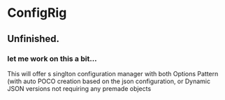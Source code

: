 # ConfigRig

## Unfinished.

### let me work on this a bit...

This will offer s singlton configuration manager with both Options Pattern (with auto POCO creation based on the json configuration, or Dynamic JSON versions not requiring any premade objects
